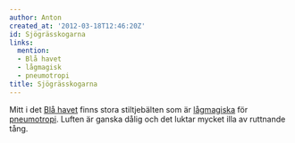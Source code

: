 ```yaml
---
author: Anton
created_at: '2012-03-18T12:46:20Z'
id: Sjögrässkogarna
links:
  mention:
  - Blå havet
  - lågmagisk
  - pneumotropi
title: Sjögrässkogarna
---
```


Mitt i det [Blå havet] finns stora stiltjebälten som är [lågmagiska] för [pneumotropi]. Luften är
ganska dålig och det luktar mycket illa av ruttnande tång.

  [Blå havet]: Blå_havet
  [lågmagiska]: lågmagisk
  [pneumotropi]: pneumotropi
